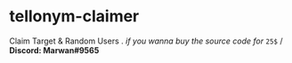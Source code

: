 # tellonym-claimer
Claim Target &amp; Random Users .
 *if you wanna buy the source code for* `25$` / **Discord: Marwan#9565**
